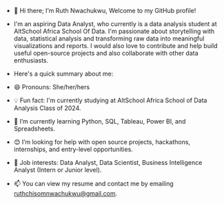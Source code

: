 - 👋 Hi there; I’m Ruth Nwachukwu, Welcome to my GitHub profile!

- I'm an aspiring Data Analyst, who currently is a data analysis student at AltSchool Africa School Of Data. I'm passionate about storytelling with data, statistical analysis and transforming raw data into meaningful visualizations and reports. I would also love to contribute and help build useful open-source projects and also collaborate with other data enthusiasts.

- Here's a quick summary about me:

- 😄 Pronouns: She/her/hers
- 💡 Fun fact: I'm currently studying at AltSchool Africa School of Data Analysis Class of 2024.
- 🌱 I’m currently learning Python, SQL, Tableau, Power BI,  and Spreadsheets.
- 😊 I’m looking for help with open source projects, hackathons, internships, and entry-level opportunities.
- 💼 Job interests: Data Analyst, Data Scientist, Business Intelligence Analyst (Intern or Junior level).
- 📫 You can view my resume and contact me by emailing ruthchisomnwachukwu@gmail.com.

<!---
ruthybabe/ruthybabe is a ✨ special ✨ repository because its `README.md` (this file) appears on your GitHub profile.
You can click the Preview link to take a look at your changes.
--->
